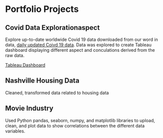 # Portfolio Projects

## Covid Data Explorationaspect 
Explore up-to-date worldwide Covid 19 data downloaded from our word in data, [daily updated Coivd 19 data](https://ourworldindata.org/covid-deaths). Data was explored to create Tableau dashboard displaying different aspect and conculations derived from the raw data.

[Tableau Dashboard](https://public.tableau.com/views/CovidDataExploration_16880447925890/Dashboard1?:language=en-US&:display_count=n&:origin=viz_share_link)

## Nashville Housing Data
Cleaned, transformed data related to housing data

## Movie Industry
Used Python pandas, seaborn, numpy, and matplotlib libraries to upload, clean, and plot data to show correlations between the different data variables.